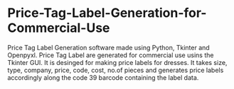 # Price-Tag-Label-Generation-for-Commercial-Use
Price Tag Label Generation software made using Python, Tkinter and Openpyxl.
Price Tag Label are generated for commercial use usins the Tkinter GUI. It is desinged for making price labels for dresses. It takes size, type, company, price, code, cost, no.of pieces and generates price labels accordingly along the code 39 barcode containing the label data.
